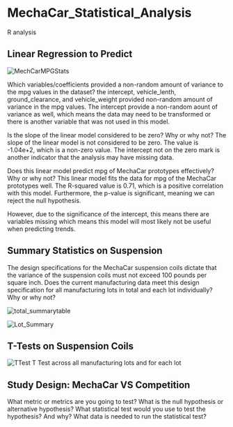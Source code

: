# MechaCar_Statistical_Analysis
R analysis

## Linear Regression to Predict

![MechCarMPGStats](https://user-images.githubusercontent.com/86981530/149685383-8469805e-12d4-4473-b697-cc7f7d6dba00.PNG)


Which variables/coefficients provided a non-random amount of variance to the mpg values in the dataset?
the intercept, vehicle_lenth, ground_clearance, and vehicle_weight provided non-random amount of variance in the mpg values. The intercept provide a non-random aount of variance as well, which means the data may need to be transformed or there is another variable that was not used in this model. 

Is the slope of the linear model considered to be zero? Why or why not?
The slope of the linear model is not considered to be zero. The value is -1.04e+2, which is a non-zero value. The intercept not on the zero mark is another indicator that the analysis may have missing data. 

Does this linear model predict mpg of MechaCar prototypes effectively? Why or why not?
This linear model fits the data for mpg of the MechaCar prototypes well. The R-squared value is 0.71, which is a positive correlation with this model. 
Furthermore, the p-value is significant, meaning we can reject the null hypothesis.

However, due to the significance of the intercept, this means there are variables missing which means this model will most likely not be useful when predicting trends. 

## Summary Statistics on Suspension

The design specifications for the MechaCar suspension coils dictate that the variance of the suspension coils must not exceed 100 pounds per square inch. Does the current manufacturing data meet this design specification for all manufacturing lots in total and each lot individually? Why or why not?

![total_summarytable](https://user-images.githubusercontent.com/86981530/149685395-c03ed801-4469-451d-88bd-b43c41512f46.PNG)


![Lot_Summary](https://user-images.githubusercontent.com/86981530/149685398-0aca8a41-9ef8-4e05-8657-50d363f29553.PNG)

## T-Tests on Suspension Coils

![TTest](https://user-images.githubusercontent.com/86981530/149687513-905881d4-3dd3-4ae7-83cd-7a689b6c015d.PNG)
T Test across all manufacturing lots and for each lot

## Study Design: MechaCar VS Competition

What metric or metrics are you going to test?
What is the null hypothesis or alternative hypothesis?
What statistical test would you use to test the hypothesis? And why?
What data is needed to run the statistical test?

